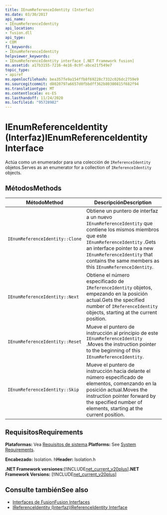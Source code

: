 ```yaml
---
title: IEnumReferenceIdentity (Interfaz)
ms.date: 03/30/2017
api_name:
- IEnumReferenceIdentity
api_location:
- fusion.dll
api_type:
- COM
f1_keywords:
- IEnumReferenceIdentity
helpviewer_keywords:
- IEnumReferenceIdentity interface [.NET Framework fusion]
ms.assetid: a17b3155-7216-4e16-8c9f-abce21f549e7
topic_type:
- apiref
ms.openlocfilehash: bea357fe9a154ffb8f69228c7332c026dc2759e9
ms.sourcegitcommit: d8020797a6657d0fbbdff362b80300815f682f94
ms.translationtype: MT
ms.contentlocale: es-ES
ms.lasthandoff: 11/24/2020
ms.locfileid: "95728982"
---
```

# <a name="ienumreferenceidentity-interface"></a><span data-ttu-id="5de70-102">IEnumReferenceIdentity (Interfaz)</span><span class="sxs-lookup"><span data-stu-id="5de70-102">IEnumReferenceIdentity Interface</span></span>

<span data-ttu-id="5de70-103">Actúa como un enumerador para una colección de `IReferenceIdentity` objetos.</span><span class="sxs-lookup"><span data-stu-id="5de70-103">Serves as an enumerator for a collection of `IReferenceIdentity` objects.</span></span>  
  
## <a name="methods"></a><span data-ttu-id="5de70-104">Métodos</span><span class="sxs-lookup"><span data-stu-id="5de70-104">Methods</span></span>  
  
|<span data-ttu-id="5de70-105">Método</span><span class="sxs-lookup"><span data-stu-id="5de70-105">Method</span></span>|<span data-ttu-id="5de70-106">Descripción</span><span class="sxs-lookup"><span data-stu-id="5de70-106">Description</span></span>|  
|------------|-----------------|  
|`IEnumReferenceIdentity::Clone`|<span data-ttu-id="5de70-107">Obtiene un puntero de interfaz a un nuevo `IEnumReferenceIdentity` que contiene los mismos miembros que este `IEnumReferenceIdentity` .</span><span class="sxs-lookup"><span data-stu-id="5de70-107">Gets an interface pointer to a new `IEnumReferenceIdentity` that contains the same members as this `IEnumReferenceIdentity`.</span></span>|  
|`IEnumReferenceIdentity::Next`|<span data-ttu-id="5de70-108">Obtiene el número especificado de `IReferenceIdentity` objetos, empezando en la posición actual.</span><span class="sxs-lookup"><span data-stu-id="5de70-108">Gets the specified number of `IReferenceIdentity` objects, starting at the current position.</span></span>|  
|`IEnumReferenceIdentity::Reset`|<span data-ttu-id="5de70-109">Mueve el puntero de instrucción al principio de este `IEnumReferenceIdentity` .</span><span class="sxs-lookup"><span data-stu-id="5de70-109">Moves the instruction pointer to the beginning of this `IEnumReferenceIdentity`.</span></span>|  
|`IEnumReferenceIdentity::Skip`|<span data-ttu-id="5de70-110">Mueve el puntero de instrucción hacia delante el número especificado de elementos, comenzando en la posición actual.</span><span class="sxs-lookup"><span data-stu-id="5de70-110">Moves the instruction pointer forward by the specified number of elements, starting at the current position.</span></span>|  
  
## <a name="requirements"></a><span data-ttu-id="5de70-111">Requisitos</span><span class="sxs-lookup"><span data-stu-id="5de70-111">Requirements</span></span>  

 <span data-ttu-id="5de70-112">**Plataformas:** Vea [Requisitos de sistema](../../get-started/system-requirements.md).</span><span class="sxs-lookup"><span data-stu-id="5de70-112">**Platforms:** See [System Requirements](../../get-started/system-requirements.md).</span></span>  
  
 <span data-ttu-id="5de70-113">**Encabezado:** Isolation. h</span><span class="sxs-lookup"><span data-stu-id="5de70-113">**Header:** Isolation.h</span></span>  
  
 <span data-ttu-id="5de70-114">**.NET Framework versiones:**[!INCLUDE[net_current_v20plus](../../../../includes/net-current-v20plus-md.md)]</span><span class="sxs-lookup"><span data-stu-id="5de70-114">**.NET Framework Versions:** [!INCLUDE[net_current_v20plus](../../../../includes/net-current-v20plus-md.md)]</span></span>  
  
## <a name="see-also"></a><span data-ttu-id="5de70-115">Consulte también</span><span class="sxs-lookup"><span data-stu-id="5de70-115">See also</span></span>

- [<span data-ttu-id="5de70-116">Interfaces de Fusion</span><span class="sxs-lookup"><span data-stu-id="5de70-116">Fusion Interfaces</span></span>](fusion-interfaces.md)
- [<span data-ttu-id="5de70-117">IReferenceIdentity (Interfaz)</span><span class="sxs-lookup"><span data-stu-id="5de70-117">IReferenceIdentity Interface</span></span>](ireferenceidentity-interface.md)
